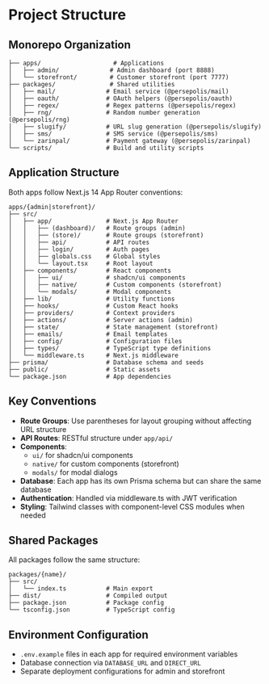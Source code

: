 # Project Structure

## Monorepo Organization

```
├── apps/                    # Applications
│   ├── admin/              # Admin dashboard (port 8888)
│   └── storefront/         # Customer storefront (port 7777)
├── packages/               # Shared utilities
│   ├── mail/              # Email service (@persepolis/mail)
│   ├── oauth/             # OAuth helpers (@persepolis/oauth)
│   ├── regex/             # Regex patterns (@persepolis/regex)
│   ├── rng/               # Random number generation (@persepolis/rng)
│   ├── slugify/           # URL slug generation (@persepolis/slugify)
│   ├── sms/               # SMS service (@persepolis/sms)
│   └── zarinpal/          # Payment gateway (@persepolis/zarinpal)
└── scripts/               # Build and utility scripts
```

## Application Structure

Both apps follow Next.js 14 App Router conventions:

```
apps/{admin|storefront}/
├── src/
│   ├── app/               # Next.js App Router
│   │   ├── (dashboard)/   # Route groups (admin)
│   │   ├── (store)/       # Route groups (storefront)
│   │   ├── api/           # API routes
│   │   ├── login/         # Auth pages
│   │   ├── globals.css    # Global styles
│   │   └── layout.tsx     # Root layout
│   ├── components/        # React components
│   │   ├── ui/            # shadcn/ui components
│   │   ├── native/        # Custom components (storefront)
│   │   └── modals/        # Modal components
│   ├── lib/               # Utility functions
│   ├── hooks/             # Custom React hooks
│   ├── providers/         # Context providers
│   ├── actions/           # Server actions (admin)
│   ├── state/             # State management (storefront)
│   ├── emails/            # Email templates
│   ├── config/            # Configuration files
│   ├── types/             # TypeScript type definitions
│   └── middleware.ts      # Next.js middleware
├── prisma/                # Database schema and seeds
├── public/                # Static assets
└── package.json           # App dependencies
```

## Key Conventions

- **Route Groups**: Use parentheses for layout grouping without affecting URL structure
- **API Routes**: RESTful structure under `app/api/`
- **Components**: 
  - `ui/` for shadcn/ui components
  - `native/` for custom components (storefront)
  - `modals/` for modal dialogs
- **Database**: Each app has its own Prisma schema but can share the same database
- **Authentication**: Handled via middleware.ts with JWT verification
- **Styling**: Tailwind classes with component-level CSS modules when needed

## Shared Packages

All packages follow the same structure:
```
packages/{name}/
├── src/
│   └── index.ts           # Main export
├── dist/                  # Compiled output
├── package.json           # Package config
└── tsconfig.json          # TypeScript config
```

## Environment Configuration

- `.env.example` files in each app for required environment variables
- Database connection via `DATABASE_URL` and `DIRECT_URL`
- Separate deployment configurations for admin and storefront